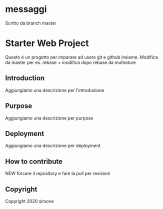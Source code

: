 # messaggi
Scritto da branch master 

# Starter Web Project
Questo è un progetto per imparare ad usare git e github insieme. Modifica da master per es. rebase + modifica dopo rebase da mufeature

## Introduction
Aggiungiamo una descrizione per l'introduzione

## Purpose
Aggiungiamo una descrizione per purpose

## Deployment
Aggiungiamo una descrizione per deployment

## How to contribute
 NEW forcare il repository e fare la pull per revisioni

## Copyright
Copyright 2020 simone